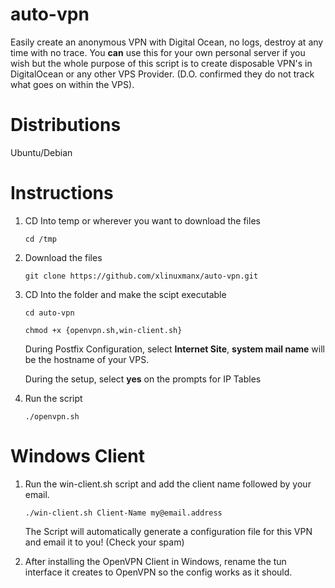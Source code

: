 # auto-vpn
Easily create an anonymous VPN with Digital Ocean, no logs, destroy at any time with no trace. You **can** use this for your own personal server if you wish but the whole purpose of this script is to create disposable VPN's in DigitalOcean or any other VPS Provider. (D.O. confirmed they do not track what goes on within the VPS).

# Distributions
Ubuntu/Debian

# Instructions
1. CD Into temp or wherever you want to download the files

    `cd /tmp`

2. Download the files

    `git clone https://github.com/xlinuxmanx/auto-vpn.git`

3. CD Into the folder and make the scipt executable

    `cd auto-vpn`
    
    `chmod +x {openvpn.sh,win-client.sh}`
    
    During Postfix Configuration, select **Internet Site**, **system mail name** will be the hostname of your VPS.
    
    During the setup, select **yes** on the prompts for IP Tables

4. Run the script

    `./openvpn.sh`

# Windows Client
1. Run the win-client.sh script and add the client name followed by your email.

    `./win-client.sh Client-Name my@email.address`
    
    The Script will automatically generate a configuration file for this VPN and email it to you! (Check your spam)
    
2. After installing the OpenVPN Client in Windows, rename the tun interface it creates to OpenVPN so the config works as it should.

